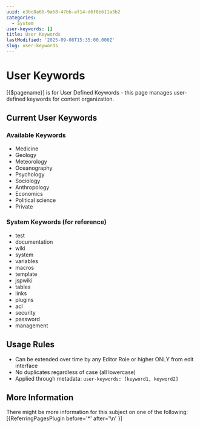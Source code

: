 ```yaml
---
uuid: e3bc8a66-9a68-47bb-af14-d6f8b611a3b2
categories:
  - System
user-keywords: []
title: User Keywords
lastModified: '2025-09-08T15:35:00.000Z'
slug: user-keywords
---
```

# User Keywords

[{$pagename}] is for User Defined Keywords - this page manages user-defined keywords for content organization.

## Current User Keywords

### Available Keywords
* Medicine
* Geology
* Meteorology
* Oceanography
* Psychology
* Sociology
* Anthropology
* Economics
* Political science
* Private

### System Keywords (for reference)
- test
- documentation
- wiki
- system
- variables
- macros
- template
- jspwiki
- tables
- links
- plugins
- acl
- security
- password
- management

## Usage Rules

- Can be extended over time by any Editor Role or higher ONLY from edit interface
- No duplicates regardless of case (all lowercase)
- Applied through metadata: `user-keywords: [keyword1, keyword2]`

## More Information

There might be more information for this subject on one of the following:
[{ReferringPagesPlugin before='*' after='\n' }]
